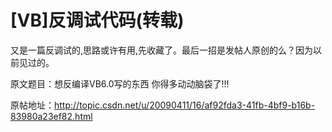 # [VB]反调试代码(转载)

又是一篇反调试的,思路或许有用,先收藏了。最后一招是发帖人原创的么？因为以前见过的。 

原文题目：想反编译VB6.0写的东西 你得多动动脑袋了!!! 

原帖地址：http://topic.csdn.net/u/20090411/16/af92fda3-41fb-4bf9-b16b-83980a23ef82.html

